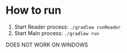 # How to run
1. Start Reader process: `./gradlew runReader`
2. Start Main process: `./gradlew run`

DOES NOT WORK ON WINDOWS
